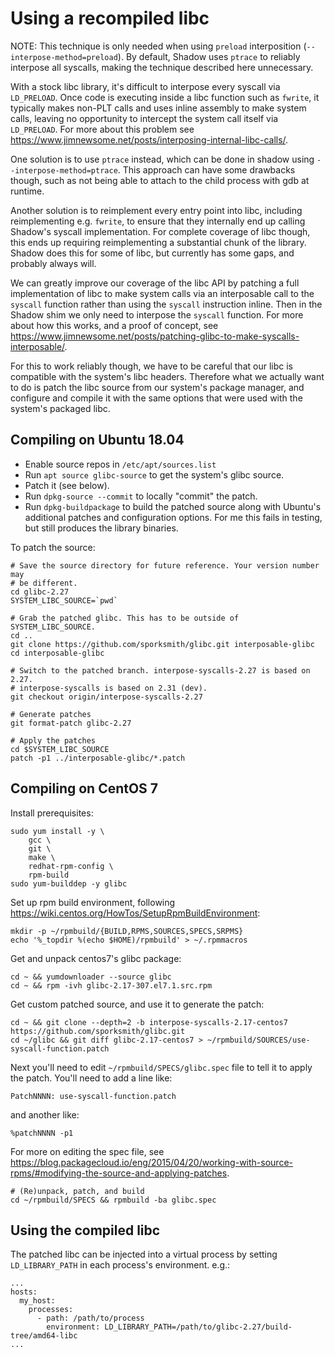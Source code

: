 # Using a recompiled libc

NOTE: This technique is only needed when using `preload` interposition
(`--interpose-method=preload`). By default, Shadow uses `ptrace` to reliably
interpose all syscalls, making the technique described here unnecessary.

With a stock libc library, it's difficult to interpose every syscall via
`LD_PRELOAD`. Once code is executing inside a libc function such as `fwrite`,
it typically makes non-PLT calls and uses inline assembly to make system calls,
leaving no opportunity to intercept the system call itself via `LD_PRELOAD`.
For more about this problem see
<https://www.jimnewsome.net/posts/interposing-internal-libc-calls/>.

One solution is to use `ptrace` instead, which can be done in shadow using
`--interpose-method=ptrace`. This approach can have some drawbacks though, such
as not being able to attach to the child process with gdb at runtime.

Another solution is to reimplement every entry point into libc, including
reimplementing e.g. `fwrite`, to ensure that they internally end up calling
Shadow's syscall implementation. For complete coverage of libc though, this
ends up requiring reimplementing a substantial chunk of the library. Shadow
does this for some of libc, but currently has some gaps, and probably always
will.

We can greatly improve our coverage of the libc API by patching a full
implementation of libc to make system calls via an interposable call to the
`syscall` function rather than using the `syscall` instruction inline. Then in
the Shadow shim we only need to interpose the `syscall` function.  For more
about how this works, and a proof of concept, see
<https://www.jimnewsome.net/posts/patching-glibc-to-make-syscalls-interposable/>.

For this to work reliably though, we have to be careful that our libc is
compatible with the system's libc headers. Therefore what we actually want to
do is patch the libc source from our system's package manager, and configure
and compile it with the same options that were used with the system's packaged
libc.

## Compiling on Ubuntu 18.04

 * Enable source repos in `/etc/apt/sources.list`
 * Run `apt source glibc-source` to get the system's glibc source.
 * Patch it (see below).
 * Run `dpkg-source --commit` to locally "commit" the patch.
 * Run `dpkg-buildpackage` to build the patched source along with Ubuntu's
   additional patches and configuration options. For me this fails in testing,
but still produces the library binaries.

To patch the source:

```shell
# Save the source directory for future reference. Your version number may
# be different.
cd glibc-2.27
SYSTEM_LIBC_SOURCE=`pwd`

# Grab the patched glibc. This has to be outside of SYSTEM_LIBC_SOURCE.
cd ..
git clone https://github.com/sporksmith/glibc.git interposable-glibc
cd interposable-glibc

# Switch to the patched branch. interpose-syscalls-2.27 is based on 2.27.
# interpose-syscalls is based on 2.31 (dev).
git checkout origin/interpose-syscalls-2.27

# Generate patches
git format-patch glibc-2.27

# Apply the patches
cd $SYSTEM_LIBC_SOURCE
patch -p1 ../interposable-glibc/*.patch
```

## Compiling on CentOS 7

Install prerequisites:

```shell
sudo yum install -y \
    gcc \
    git \
    make \
    redhat-rpm-config \
    rpm-build
sudo yum-builddep -y glibc
```

Set up rpm build environment, following
<https://wiki.centos.org/HowTos/SetupRpmBuildEnvironment>:

```shell
mkdir -p ~/rpmbuild/{BUILD,RPMS,SOURCES,SPECS,SRPMS}
echo '%_topdir %(echo $HOME)/rpmbuild' > ~/.rpmmacros
```

Get and unpack centos7's glibc package:

```shell
cd ~ && yumdownloader --source glibc
cd ~ && rpm -ivh glibc-2.17-307.el7.1.src.rpm
```

Get custom patched source, and use it to generate the patch:

```shell
cd ~ && git clone --depth=2 -b interpose-syscalls-2.17-centos7 https://github.com/sporksmith/glibc.git
cd ~/glibc && git diff glibc-2.17-centos7 > ~/rpmbuild/SOURCES/use-syscall-function.patch
```

Next you'll need to edit `~/rpmbuild/SPECS/glibc.spec` file to tell it to apply
the patch. You'll need to add a line like:

```
PatchNNNN: use-syscall-function.patch
```

and another like:

```
%patchNNNN -p1
```

For more on editing the spec file, see
<https://blog.packagecloud.io/eng/2015/04/20/working-with-source-rpms/#modifying-the-source-and-applying-patches>.

```shell
# (Re)unpack, patch, and build
cd ~/rpmbuild/SPECS && rpmbuild -ba glibc.spec
```

## Using the compiled libc

The patched libc can be injected into a virtual process by setting
`LD_LIBRARY_PATH` in each process's environment. e.g.:

```
...
hosts:
  my_host:
    processes:
      - path: /path/to/process
        environment: LD_LIBRARY_PATH=/path/to/glibc-2.27/build-tree/amd64-libc
...

```

